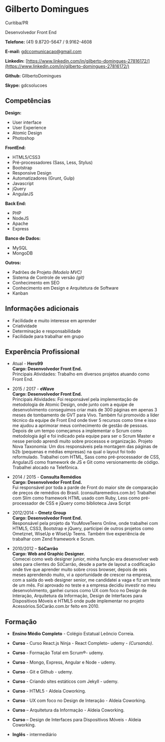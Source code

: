 # Gilberto Domingues
Curitiba/PR

Desenvolvedor Front End

**Telefone:** (41) 9.8720-5647 / 9.9162-4608

**E-mail:** gdccomunicacao@gmail.com

**Linkedin:** [https://www.linkedin.com/in/gilberto-domingues-27816172/](https://www.linkedin.com/in/gilberto-domingues-27816172/)

**Github:** GIlbertoDomingues

**Skype:** gdcsolucoes

## Competências

**Design:**
* User interface
* User Experience
* Atomic Design
* Photoshop

**FrontEnd:**
* HTML5/CSS3
* Pré-processadores (Sass, Less, Stylus)
* Bootstrap
* Responsive Design
* Automatizadores (Grunt, Gulp)
* Javascript
* jQuery
* AngularJS

**Back End:**
* PHP
* NodeJS
* Apache
* Express

**Banco de Dados:**
* MySQL
* MongoDB

**Outros:**
* Padrões de Projeto *(Modelo MVC)*
* Sistema de Controle de versão *(git)*
* Conhecimento em SEO
* Conhecimento em Design e Arquitetura de Software
* Kanban

## Informações adicionais

* Facilidade e muito interesse em aprender
* Criatividade
* Determinação e responsabilidade
* Facilidade para trabalhar em grupo

## Experência Profissional

* Atual - **Hero99**  
**Cargo: Desenvolvedor Front End.**  
Principais Atividades: Trabalho em diversos projetos atuando como Front End.

* 2015 / 2017 - **eWave**  
**Cargo: Desenvolvedor Front End.**  
Principais Atividades: Foi responsável pela implementação de metodologia de Atomic Design, onde junto com a equipe de desenvolvimento conseguimos criar mais de 300 páginas em apenas 3 meses de tombamento de GVT para Vivo. Também fui promovido a líder técnico da equipe de Front End onde tiver 5 recursos como time e isso me ajudou a aprimorar meus conhecimento de gestão de pessoas. Depois de um tempo começamos a implementar o Scrum como metodologia ágil e foi indicado pela equipe para ser o Scrum Master e nesse período aprendi muito sobre processos e organização.
Projeto Nova Taxonomia: Um dos responsáveis pela montagem das páginas de b2b (pequenas e médias empresas) na qual o layout foi todo reformulado.
Trabalhei com HTML, Sass como pré-processador de CSS, AngularJS como framework de JS e Git como versionamento de código.
Trabalhei alocado na Telefônica.

* 2014 / 2015 - **Consulta Remédios**  
**Cargo: Desenvolvedor Front End.**  
Fui responsável por toda a parde de Front do maior site de comparação de preços de remédios do Brasil. (consultaremedios.com.br) 
Trabalhei com Slim como framework HTML usado com Ruby, Less como pré-processador de CSS e jQuery como biblioteca Java Script


* 2012/2014 – **Ometz Group**  
**Cargo: Desenvolvedor Front End.**  
Responsável pela projeto da YouMoveTeens Online, onde trabalhei com HTML5, CSS3, Bootstrap e jQuery, participei de outros projetos como Ometznet, WiseUp e WiseUp Teens. Também tive experiência de trabalhar com Zend framework e Scrum. 

* 2010/2012 – **SóCarrão**    
**Cargo: Web and Graphic Designer.**  
Comecei como web designer junior, minha função era desenvolver web sites para clientes do SóCarrão, desde a parte de layout a codificação onde tive que aprender muito sobre cross browser, depois de seis meses aprendendo muito, vi a oportunidade de crescer na empresa, com a saída do web designer senior, me candidatei a vaga e fiz um teste de um mês. Foi aprovado no teste e a empresa decidiu investir no meu desenvolvimento, ganhei cursos como UX com foco no Design de Interação, Arquitetura da Informação, Design de Interfaces para Dispositivos Móveis e HTML5 onde pude implementar no projeto Acessórios.SóCarão.com.br feito em 2010.

## Formação

* **Ensino Médio Completo** - Colégio Estatual Leôncio Correia.
* **Curso** - Curso React.js Ninja - React Completo- udemy - *(Cursando)*.
* **Curso** - Formação Total em Scrum®- udemy.
* **Curso** - Mongo, Express, Angular e Node - udemy.
* **Curso** - Git e Github - udemy.
* **Curso** - Criando sites estáticos com Jekyll - udemy.
* **Curso** - HTML5 - Aldeia Coworking.
* **Curso** - UX com foco no Design de Interação - Aldeia Coworking.
* **Curso** – Arquitetura da Informação - Aldeia Coworking.
* **Curso** – Design de Interfaces para Dispositivos Móveis  - Aldeia Coworking.

* **Inglês** - intermediário 
